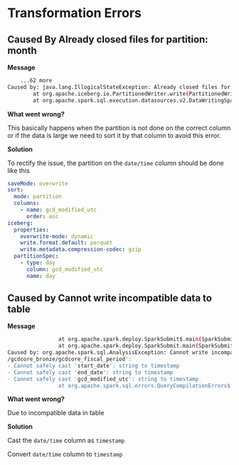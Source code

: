 # Transformation Errors


##  Caused By Already closed files for partition: month

**Message**

```bash
    ...62 more
Caused by: java.lang.IllogicalStateException: Already closed files for partition: month=2019-04
		at org.apache.iceberg.io.PartitionedWriter.write(PartitionedWriter.java:69)
		at org.apache.spark.sql.execution.datasources.v2.DataWritingSparkTask$.$anonfun$run$run$1(WriteT.....
```

**What went wrong?**

This basically happens when the partition is not done on the correct column or if the data is large we need to sort it by that column to avoid this error. 

**Solution**

To rectify the issue, the partition on the `date/time` column should be done like this

```yaml
saveMode: overwrite 
sort: 
  mode: partition 
  columns: 
    - name: gcd_modified_utc 
      order: asc 
iceberg: 
  properties: 
    overwrite-mode: dynamic 
    write.format.default: parquet 
    write.metadata.compression-codec: gzip 
  partitionSpec: 
    - type: day 
      column: gcd_modified_utc 
      name: day
```

##  Caused by Cannot write incompatible data to table

**Message**

```bash
				at org.apache.spark.deploy.SparkSubmit$.main(SparkSubmit.scala:1052)
				at org.apache.spark.deploy.SparkSubmit.main(SparkSubmit.scala)
Caused by: org.apache.spark.sql.AnalysisException: Cannot write incompatible data to table
/gcdcore_bronze/gcdcore_fiscal_period':
- Cannot safely cast 'start_date': string to timestamp
- Cannot safely cast 'end_date': string to timestamp
- Cannot safely cast 'gcd_modified_utc': string to timestamp
				at org.apache.spark.sql.errors.QueryCompilationErrors$.cannotWriteIncompatibleDataToTable...
```

**What went wrong?**

Due to incompatible data in table

**Solution**

Cast the `date/time` column as `timestamp`

Convert `date/time` column to `timestamp`

<!-- ##  Job finished with error = java.lang.string Cannot be cast to java.lang.boolean

**Message**

```bash
Stopping Spark Application
Flare: Job finished with error=java.lang.String cannot be cast to java.lang.Boolean
...os.flare.exceptions.FlareException: java.lang.String cannot be cast to java.lang.Boolean
..ingContext.error(ProcessingContext.scala:87)
..addShutdownHook$1(Flare.scala:79)
..on$1.run(ShutdownHookThread.scala:37)
<-0] o.a.s.u.ShutDownHookManager: Shutdown hook called
```

```bash
				at org.apache.spark.deploy.SparkSubmit$.main(SparkSubmit.scala)
Caused by: java.lang.ClassCastException: **java.lang.String cannot be cast to java.lang.Boolean**
				at scala.runtime.BoxesRunTime.unboxToBoolean(BoxesRunTime.java:87)
				at io.dataos.flare.configurations.job.input.File.getReader(File.scala:42)
				at io.dataos.flare.configurations.job.input.DatasetInput.getReader(Input.scala:167)
				at io.dataos.flare.configurations.job.input.Input.getReader(Input.scala:61)
				at io.dataos.flare.configurations.job.JobConfiguration.$anonfun$readers$1(JobConfiguration...
```

**What went wrong?**

The spelling of `false` was wrong in the batch mode. -->